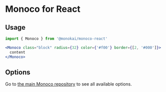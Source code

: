 # Monoco for React

## Usage

```jsx
import { Monoco } from '@monokai/monoco-react'

<Monoco class="block" radius={32} color={'#f00'} border={[2, '#000']}>
  content
</Monoco>
```

## Options

Go to [the main Monoco repository](https://github.com/monokai/monoco) to see all available options.
